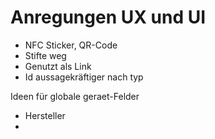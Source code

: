 Anregungen UX und UI
====================

- NFC Sticker, QR-Code
- Stifte weg
- Genutzt als Link
- Id aussagekräftiger nach typ



Ideen für globale geraet-Felder
- Hersteller
- 